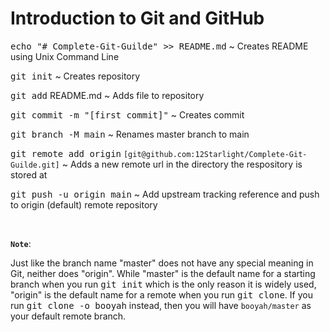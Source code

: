 # **Introduction to Git and GitHub**

<kbd>echo "# Complete-Git-Guilde" >> README.md</kbd> ~ Creates README using Unix Command Line

<kbd>git init</kbd> ~ Creates repository

<kbd>git add</kbd> README.md ~ Adds file to repository

<kbd>git commit -m "[first commit]"</kbd> ~ Creates commit

<kbd>git branch -M main</kbd> ~ Renames master branch to main

<kbd>git remote add origin</kbd> `[git@github.com:12Starlight/Complete-Git-Guilde.git]` ~ Adds a new remote url in the directory the respository is stored at

<kbd>git push -u origin main</kbd> ~ Add upstream tracking reference and push to origin (default) remote repository

&nbsp;

**`Note`**:

Just like the branch name "master" does not have any special meaning in Git, neither does "origin". While "master" is the default name for a starting branch when you run <kbd>git init</kbd> which is the only reason it is widely used, "origin" is the default name for a remote when you run <kbd>git clone</kbd>. If you run <kbd>git clone -o booyah</kbd> instead, then you will have `booyah/master` as your default remote branch.